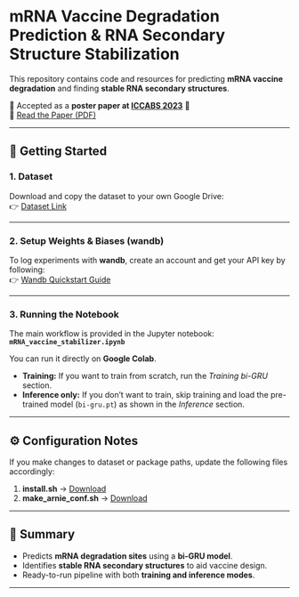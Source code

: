 # mRNA Vaccine Degradation Prediction & RNA Secondary Structure Stabilization

This repository contains code and resources for predicting **mRNA vaccine degradation** and finding **stable RNA secondary structures**.  

📌 Accepted as a **poster paper at [ICCABS 2023](https://iccabs.org/)** 🎉  
📄 [Read the Paper (PDF)](ICCABS_2023_paper_31.pdf)

---

## 🚀 Getting Started

### 1. Dataset
Download and copy the dataset to your own Google Drive:  
👉 [Dataset Link](https://drive.google.com/drive/folders/1QrWTHn2ykLCfl6BapbO7BWvMi1soxlnJ?usp=share_link)

---

### 2. Setup Weights & Biases (wandb)
To log experiments with **wandb**, create an account and get your API key by following:  
👉 [Wandb Quickstart Guide](https://docs.wandb.ai/quickstart)

---

### 3. Running the Notebook
The main workflow is provided in the Jupyter notebook:  
**`mRNA_vaccine_stabilizer.ipynb`**

You can run it directly on **Google Colab**.

- **Training:** If you want to train from scratch, run the *Training bi-GRU* section.  
- **Inference only:** If you don’t want to train, skip training and load the pre-trained model (`bi-gru.pt`) as shown in the *Inference* section.

---

## ⚙️ Configuration Notes

If you make changes to dataset or package paths, update the following files accordingly:

1. **install.sh** → [Download](https://drive.google.com/file/d/1upYrTLzoIC4EbpWEYeW1cdnNK4pCMCT9/view?usp=share_link)  
2. **make_arnie_conf.sh** → [Download](https://drive.google.com/file/d/1upYrTLzoIC4EbpWEYeW1cdnNK4pCMCT9/view?usp=share_link)  

---

## 📌 Summary
- Predicts **mRNA degradation sites** using a **bi-GRU model**.  
- Identifies **stable RNA secondary structures** to aid vaccine design.  
- Ready-to-run pipeline with both **training and inference modes**.  
---
